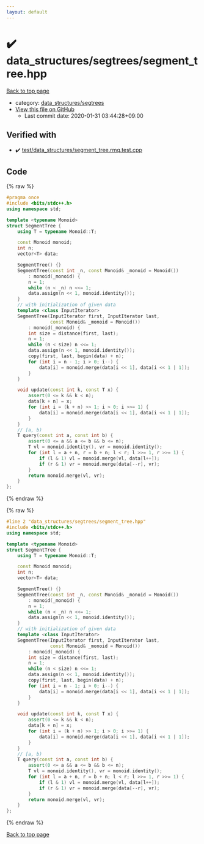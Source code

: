 ```yaml
---
layout: default
---
```


<!-- mathjax config similar to math.stackexchange -->
<script type="text/javascript" async
  src="https://cdnjs.cloudflare.com/ajax/libs/mathjax/2.7.5/MathJax.js?config=TeX-MML-AM_CHTML">
</script>
<script type="text/x-mathjax-config">
  MathJax.Hub.Config({
    TeX: { equationNumbers: { autoNumber: "AMS" }},
    tex2jax: {
      inlineMath: [ ['$','$'] ],
      processEscapes: true
    },
    "HTML-CSS": { matchFontHeight: false },
    displayAlign: "left",
    displayIndent: "2em"
  });
</script>

<script type="text/javascript" src="https://cdnjs.cloudflare.com/ajax/libs/jquery/3.4.1/jquery.min.js"></script>
<script src="https://cdn.jsdelivr.net/npm/jquery-balloon-js@1.1.2/jquery.balloon.min.js" integrity="sha256-ZEYs9VrgAeNuPvs15E39OsyOJaIkXEEt10fzxJ20+2I=" crossorigin="anonymous"></script>
<script type="text/javascript" src="../../../assets/js/copy-button.js"></script>
<link rel="stylesheet" href="../../../assets/css/copy-button.css" />


# :heavy_check_mark: data_structures/segtrees/segment_tree.hpp

<a href="../../../index.html">Back to top page</a>

* category: <a href="../../../index.html#1afc80669d853c132c0b86f1ed055b1e">data_structures/segtrees</a>
* <a href="{{ site.github.repository_url }}/blob/master/data_structures/segtrees/segment_tree.hpp">View this file on GitHub</a>
    - Last commit date: 2020-01-31 03:44:28+09:00




## Verified with

* :heavy_check_mark: <a href="../../../verify/test/data_structures/segment_tree.rmq.test.cpp.html">test/data_structures/segment_tree.rmq.test.cpp</a>


## Code

<a id="unbundled"></a>
{% raw %}
```cpp
#pragma once
#include <bits/stdc++.h>
using namespace std;

template <typename Monoid>
struct SegmentTree {
    using T = typename Monoid::T;

    const Monoid monoid;
    int n;
    vector<T> data;

    SegmentTree() {}
    SegmentTree(const int _n, const Monoid& _monoid = Monoid())
        : monoid(_monoid) {
        n = 1;
        while (n < _n) n <<= 1;
        data.assign(n << 1, monoid.identity());
    }
    // with initialization of given data
    template <class InputIterator>
    SegmentTree(InputIterator first, InputIterator last,
                const Monoid& _monoid = Monoid())
        : monoid(_monoid) {
        int size = distance(first, last);
        n = 1;
        while (n < size) n <<= 1;
        data.assign(n << 1, monoid.identity());
        copy(first, last, begin(data) + n);
        for (int i = n - 1; i > 0; i--) {
            data[i] = monoid.merge(data[i << 1], data[i << 1 | 1]);
        }
    }

    void update(const int k, const T x) {
        assert(0 <= k && k < n);
        data[k + n] = x;
        for (int i = (k + n) >> 1; i > 0; i >>= 1) {
            data[i] = monoid.merge(data[i << 1], data[i << 1 | 1]);
        }
    }
    // [a, b)
    T query(const int a, const int b) {
        assert(0 <= a && a <= b && b <= n);
        T vl = monoid.identity(), vr = monoid.identity();
        for (int l = a + n, r = b + n; l < r; l >>= 1, r >>= 1) {
            if (l & 1) vl = monoid.merge(vl, data[l++]);
            if (r & 1) vr = monoid.merge(data[--r], vr);
        }
        return monoid.merge(vl, vr);
    }
};
```
{% endraw %}

<a id="bundled"></a>
{% raw %}
```cpp
#line 2 "data_structures/segtrees/segment_tree.hpp"
#include <bits/stdc++.h>
using namespace std;

template <typename Monoid>
struct SegmentTree {
    using T = typename Monoid::T;

    const Monoid monoid;
    int n;
    vector<T> data;

    SegmentTree() {}
    SegmentTree(const int _n, const Monoid& _monoid = Monoid())
        : monoid(_monoid) {
        n = 1;
        while (n < _n) n <<= 1;
        data.assign(n << 1, monoid.identity());
    }
    // with initialization of given data
    template <class InputIterator>
    SegmentTree(InputIterator first, InputIterator last,
                const Monoid& _monoid = Monoid())
        : monoid(_monoid) {
        int size = distance(first, last);
        n = 1;
        while (n < size) n <<= 1;
        data.assign(n << 1, monoid.identity());
        copy(first, last, begin(data) + n);
        for (int i = n - 1; i > 0; i--) {
            data[i] = monoid.merge(data[i << 1], data[i << 1 | 1]);
        }
    }

    void update(const int k, const T x) {
        assert(0 <= k && k < n);
        data[k + n] = x;
        for (int i = (k + n) >> 1; i > 0; i >>= 1) {
            data[i] = monoid.merge(data[i << 1], data[i << 1 | 1]);
        }
    }
    // [a, b)
    T query(const int a, const int b) {
        assert(0 <= a && a <= b && b <= n);
        T vl = monoid.identity(), vr = monoid.identity();
        for (int l = a + n, r = b + n; l < r; l >>= 1, r >>= 1) {
            if (l & 1) vl = monoid.merge(vl, data[l++]);
            if (r & 1) vr = monoid.merge(data[--r], vr);
        }
        return monoid.merge(vl, vr);
    }
};

```
{% endraw %}

<a href="../../../index.html">Back to top page</a>

